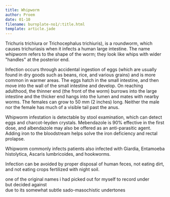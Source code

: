 ```yaml
---
title: Whipworm
author: Proem
date: 01-10
filename: burnplate-no1/:title.html
template: article.jade
---
```


Trichuris trichiura or Trichocephalus trichiuris), is a roundworm, which causes trichuriasis when it infects a human large intestine. The name whipworm refers to the shape of the worm; they look like whips with wider "handles" at the posterior end.
 
Infection occurs through accidental ingestion of eggs (which are usually found in dry goods such as beans, rice, and various grains) and is more common in warmer areas. The eggs hatch in the small intestine, and then move into the wall of the small intestine and develop. On reaching adulthood, the thinner end (the front of the worm) burrows into the large intestine and the thicker end hangs into the lumen and mates with nearby worms. The females can grow to 50 mm (2 inches) long. Neither the male nor the female has much of a visible tail past the anus.
 
Whipworm infestation is detectable by stool examination, which can detect eggs and charcot-leyden crystals. Mebendazole is 90% effective in the first dose, and albendazole may also be offered as an anti-parasitic agent. Adding iron to the bloodstream helps solve the iron deficiency and rectal prolapse.
 
Whipworm commonly infects patients also infected with Giardia, Entamoeba histolytica, Ascaris lumbricoides, and hookworms.
 
Infection can be avoided by proper disposal of human feces, not eating dirt, and not eating crops fertilized with night soil.
 
one of the original names i had picked out for myself to record under  
but decided against  
due to its somewhat subtle sado-masochistic undertones
